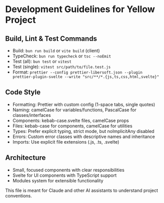 # Development Guidelines for Yellow Project

## Build, Lint & Test Commands

- Build: `bun run build` or `vite build` (client)
- TypeCheck: `bun run typecheck` or `tsc --noEmit`
- Test (all): `bun test` or `vitest`
- Test (single): `vitest src/path/to/file.test.js`
- Format: `prettier --config prettier-libersoft.json --plugin prettier-plugin-svelte --write "src/**/*.{js,ts,css,html,svelte}"`

## Code Style

- Formatting: Prettier with custom config (1-space tabs, single quotes)
- Naming: camelCase for variables/functions, PascalCase for classes/interfaces
- Components: kebab-case.svelte files, camelCase props
- Files: kebab-case for components, camelCase for utilities
- Types: Prefer explicit typing, strict mode, but noImplicitAny disabled
- Errors: Custom error classes with descriptive names and inheritance
- Imports: Use explicit file extensions (.js, .ts, .svelte)

## Architecture

- Small, focused components with clear responsibilities
- Svelte for UI components with TypeScript support
- Modules system for extensible functionality

This file is meant for Claude and other AI assistants to understand project conventions.
